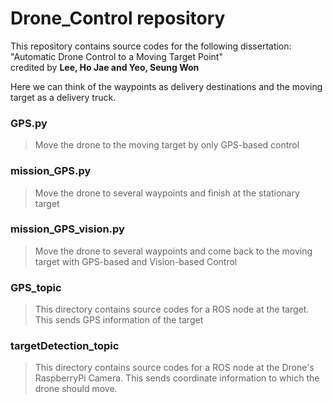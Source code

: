 # Drone_Control repository
This repository contains source codes for the following dissertation: "Automatic Drone Control to a Moving Target Point"     
credited by **Lee, Ho Jae and Yeo, Seung Won**    
   
Here we can think of the waypoints as delivery destinations and the moving target as a delivery truck.

### GPS.py
> Move the drone to the moving target by only GPS-based control

### mission_GPS.py
> Move the drone to several waypoints and finish at the stationary target

### mission_GPS_vision.py 
> Move the drone to several waypoints and come back to the moving target with GPS-based and Vision-based Control

### GPS_topic
> This directory contains source codes for a ROS node at the target. This sends GPS information of the target

### targetDetection_topic
> This directory contains source codes for a ROS node at the Drone's RaspberryPi Camera. This sends coordinate information to which the drone should move.
